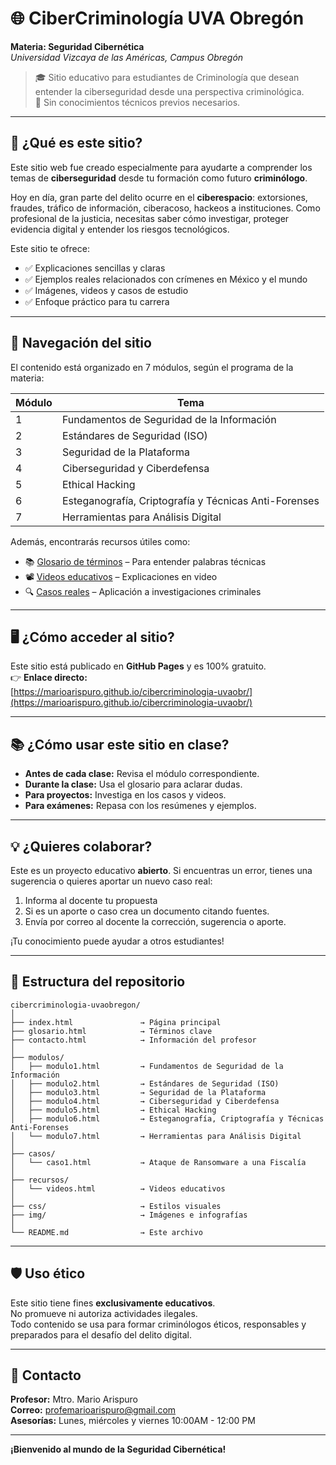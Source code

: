 # 🌐 CiberCriminología UVA Obregón  
**Materia: Seguridad Cibernética**  
*Universidad Vizcaya de las Américas, Campus Obregón*

> 🎓 Sitio educativo para estudiantes de Criminología que desean entender la ciberseguridad desde una perspectiva criminológica.  
> 🔐 Sin conocimientos técnicos previos necesarios.

---

## 🚀 ¿Qué es este sitio?

Este sitio web fue creado especialmente para ayudarte a comprender los temas de **ciberseguridad** desde tu formación como futuro **criminólogo**.  

Hoy en día, gran parte del delito ocurre en el **ciberespacio**: extorsiones, fraudes, tráfico de información, ciberacoso, hackeos a instituciones. Como profesional de la justicia, necesitas saber cómo investigar, proteger evidencia digital y entender los riesgos tecnológicos.

Este sitio te ofrece:
- ✅ Explicaciones sencillas y claras
- ✅ Ejemplos reales relacionados con crímenes en México y el mundo
- ✅ Imágenes, videos y casos de estudio
- ✅ Enfoque práctico para tu carrera

---

## 🧭 Navegación del sitio

El contenido está organizado en 7 módulos, según el programa de la materia:

| Módulo | Tema |
|-------|------|
| 1 | Fundamentos de Seguridad de la Información |
| 2 | Estándares de Seguridad (ISO) |
| 3 | Seguridad de la Plataforma |
| 4 | Ciberseguridad y Ciberdefensa |
| 5 | Ethical Hacking |
| 6 | Esteganografía, Criptografía y Técnicas Anti-Forenses |
| 7 | Herramientas para Análisis Digital |

Además, encontrarás recursos útiles como:
- 📚 [Glosario de términos](https://marioarispuro.github.io/cibercriminologia-uvaobr/) – Para entender palabras técnicas
- 📽️ [Videos educativos](https://marioarispuro.github.io/cibercriminologia-uvaobr/recursos/videos.html) – Explicaciones en video
- 🔍 [Casos reales](https://marioarispuro.github.io/cibercriminologia-uvaobr/casos/caso1.html) – Aplicación a investigaciones criminales

---

## 🖥️ ¿Cómo acceder al sitio?

Este sitio está publicado en **GitHub Pages** y es 100% gratuito.  
👉 **Enlace directo:**  
[https://marioarispuro.github.io/cibercriminologia-uvaobr/](https://marioarispuro.github.io/cibercriminologia-uvaobr/)


---

## 📚 ¿Cómo usar este sitio en clase?

- **Antes de cada clase:** Revisa el módulo correspondiente.
- **Durante la clase:** Usa el glosario para aclarar dudas.
- **Para proyectos:** Investiga en los casos y videos.
- **Para exámenes:** Repasa con los resúmenes y ejemplos.

---

## 💡 ¿Quieres colaborar?

Este es un proyecto educativo **abierto**. Si encuentras un error, tienes una sugerencia o quieres aportar un nuevo caso real:
1. Informa al docente tu propuesta
2. Si es un aporte o caso crea un documento citando fuentes.
3. Envía por correo al docente la corrección, sugerencia o aporte.

¡Tu conocimiento puede ayudar a otros estudiantes!

---

## 📂 Estructura del repositorio

```
cibercriminologia-uvaobregon/
│
├── index.html               → Página principal
├── glosario.html            → Términos clave
├── contacto.html            → Información del profesor
│
├── modulos/
│   ├── modulo1.html         → Fundamentos de Seguridad de la Información
│   ├── modulo2.html         → Estándares de Seguridad (ISO)
│   ├── modulo3.html         → Seguridad de la Plataforma
│   ├── modulo4.html         → Ciberseguridad y Ciberdefensa
│   ├── modulo5.html         → Ethical Hacking
│   ├── modulo6.html         → Esteganografía, Criptografía y Técnicas Anti-Forenses
│   └── modulo7.html         → Herramientas para Análisis Digital
│
├── casos/
│   └── caso1.html           → Ataque de Ransomware a una Fiscalía
│
├── recursos/
│   └── videos.html          → Videos educativos
│
├── css/                     → Estilos visuales
├── img/                     → Imágenes e infografías
│
└── README.md                → Este archivo
```

---

## 🛡️ Uso ético

Este sitio tiene fines **exclusivamente educativos**.  
No promueve ni autoriza actividades ilegales.  
Todo contenido se usa para formar criminólogos éticos, responsables y preparados para el desafío del delito digital.

---

## 📧 Contacto

**Profesor:** Mtro. Mario Arispuro  
**Correo:** profemarioarispuro@gmail.com  
**Asesorías:** Lunes, miércoles y viernes 10:00AM - 12:00 PM  

---


**¡Bienvenido al mundo de la Seguridad Cibernética!**


